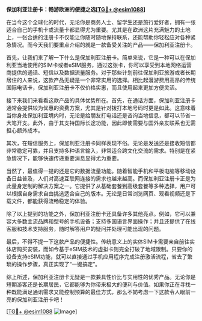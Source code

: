 **保加利亚注册卡：畅游欧洲的便捷之选[[TG💪+ @esim1088](https://t.me/s/esim1088)]**

在当今这个全球化的时代，无论你是商务人士、留学生还是旅行爱好者，拥有一张适合自己的手机卡或流量卡都显得尤为重要。尤其是在欧洲这片充满魅力的土地上，一张合适的注册卡不仅能让你随时随地保持联系，还能帮助你轻松应对各种紧急情况。而今天我们要重点介绍的就是一款备受关注的产品——保加利亚注册卡。

首先，让我们来了解一下什么是保加利亚注册卡。简单来说，它是一种可以在保加利亚当地使用的SIM卡或者eSIM服务，通过这张卡，你可以享受到本地网络运营商提供的通话、短信以及数据流量服务。对于那些计划前往保加利亚旅游或者长期居住的人来说，这款产品无疑是一个非常实用的选择。相比起漫游费用高昂的传统国际电话卡，保加利亚注册卡不仅价格实惠，而且使用起来更加方便灵活。

接下来我们来看看这款产品的具体优势所在。首先，在通话方面，保加利亚注册卡通常会提供较为优惠的资费方案，尤其是针对拨打本地号码时更是如此。这意味着当你身处保加利亚境内时，无论是给朋友打电话还是咨询当地信息，都可以节省一大笔开支。此外，由于其支持国际长途功能，因此即使需要与国外亲友联系也无需担心额外成本。

其次，在短信服务上，保加利亚注册卡同样表现不俗。无论是发送还是接收短信都非常稳定可靠，并且支持多种语言输入，非常适合跨文化交流的需求。特别是在紧急情况下，能够快速传递重要消息显得尤为重要。

当然了，最值得一提的还是它的数据流量功能。随着智能手机和平板电脑等移动设备日益普及，人们对高速互联网连接的需求也越来越高。而保加利亚注册卡正是为此量身定制的解决方案之一。它提供了从基础套餐到高级套餐等多种选择，用户可以根据自身需求自由挑选适合自己的版本。无论是日常浏览网页、观看视频还是下载文件，都能获得流畅稳定的体验。

除了以上提到的功能之外，保加利亚注册卡还具备许多其他亮点。例如，它可以兼容大多数主流品牌和型号的手机设备；支持多国语言界面操作；并且还提供了在线客服和技术支持服务，随时解答用户的疑问并处理可能出现的问题。

最后，不得不提一下这款产品的便捷性。传统意义上的实体SIM卡需要亲自前往实体店购买安装，而如今基于eSIM技术的虚拟卡则完全打破了地域限制。只要你的设备支持eSIM功能，就可以直接通过手机应用程序完成注册激活流程，省去了繁琐的操作步骤，真正实现了“一键搞定”。

综上所述，保加利亚注册卡无疑是一款兼具性价比与实用性的优秀产品。无论你是短期游客还是长期居民，它都能够为你带来极大的便利与价值。如果你正在寻找一种既能满足通讯需求又能控制预算的最佳方式，那么不妨考虑一下这款令人眼前一亮的保加利亚注册卡吧！

[[TG💪+ @esim1088](https://t.me/s/esim1088) ![Image](https://i.postimg.cc/4NQfJmqS/Snipaste-2025-05-13-00-14-12.png)]